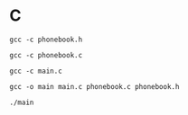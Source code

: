# C

```
gcc -c phonebook.h
```

```
gcc -c phonebook.c
```

```
gcc -c main.c
```

```
gcc -o main main.c phonebook.c phonebook.h
```

```
./main
```
